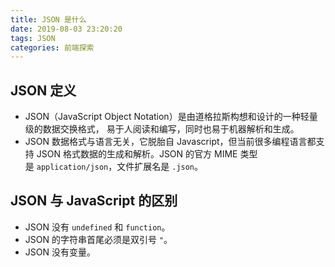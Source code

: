 ```yaml
---
title: JSON 是什么
date: 2019-08-03 23:20:20
tags: JSON
categories: 前端探索
---
```


## JSON 定义
+ JSON（JavaScript Object Notation）是由道格拉斯构想和设计的一种轻量级的数据交换格式， 易于人阅读和编写，同时也易于机器解析和生成。
+ JSON 数据格式与语言无关，它脱胎自 Javascript，但当前很多编程语言都支持 JSON 格式数据的生成和解析。JSON 的官方 MIME 类型是 `application/json`，文件扩展名是 `.json`。

## JSON 与 JavaScript 的区别
+ JSON 没有 `undefined` 和 `function`。
+ JSON 的字符串首尾必须是双引号 `"`。
+ JSON 没有变量。
